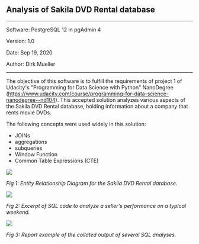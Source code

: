 ## Analysis of Sakila DVD Rental database
**********************************************
Software:		PostgreSQL 12 in pgAdmin 4

Version:    	1.0

Date: 			Sep 19, 2020

Author:			Dirk Mueller
**********************************************
The objective of this software is to fulfill the requirements of project 1 of Udacity's "Programming for Data Science with Python" NanoDegree (https://www.udacity.com/course/programming-for-data-science-nanodegree--nd104). This accepted solution analyzes various aspects of the Sakila DVD Rental database, holding information about a company that rents movie DVDs.

The following concepts were used widely in this solution:

- JOINs
- aggregations
- subqueries
- Window Function
- Common Table Expressions (CTE)

![](https://github.com/DirkMueller8/sql_rental_dvd/blob/master/ER_diagram)

*Fig 1: Entity Relationship Diagram for the Sakila DVD Rental database.*

![](https://github.com/DirkMueller8/sql_rental_dvd/blob/master/snapshot_SQL_query)

*Fig 2: Excerpt of SQL code to analyze a seller's performance on a typical weekend.*

![](https://github.com/DirkMueller8/sql_rental_dvd/blob/master/snapshot_results)

*Fig 3: Report example of the collated output of several SQL analyses.*